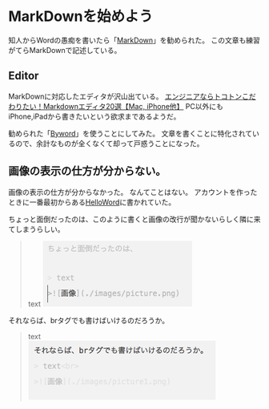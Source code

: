 # MarkDownを始めよう

知人からWordの愚痴を書いたら「[MarkDown](http://ja.wikipedia.org/wiki/Markdown)」を勧められた。
この文章も練習がてらMarkDownで記述している。

## Editor
MarkDownに対応したエディタが沢山出ている。
[エンジニアならトコトンこだわりたい！Markdownエディタ20選【Mac, iPhone他】](http://www.find-job.net/startup/20-markdown-editors)
PC以外にもiPhone,iPadから書きたいという欲求まであるようだ。

勧められた「[Byword](http://bywordapp.com)」を使うことにしてみた。
文章を書くことに特化されているので、余計なものが全くなくて却って戸惑うことになった。


## 画像の表示の仕方が分からない。
画像の表示の仕方が分からなかった。
なんてことはない。
アカウントを作ったときに一番最初からある[HelloWord](https://github.com/gansaibow/Hello-World)に書かれていた。

ちょっと面倒だったのは、このように書くと画像の改行が聞かないらしく隣に来てしまうらしい。

> text
>![画像](./images/picture.png)

それならば、brタグでも書けばいけるのだろうか。
> text<br>
>![画像](./images/picture1.png)


